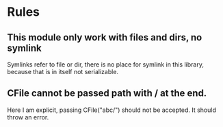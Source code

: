 # Rules

## This module only work with files and dirs, no symlink
Symlinks refer to file or dir, there is no place for symlink in this library, because that is in itself not serializable.

## CFile cannot be passed path with / at the end.
Here I am explicit, passing CFile("abc/") should not be accepted. It should throw an error.
